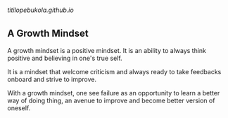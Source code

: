 ###### titilopebukola.github.io
## A Growth Mindset
A growth mindset is a positive mindset. It is an ability to always think positive and believing in one's true self. 

It is a mindset that welcome criticism and always ready to take feedbacks onboard and strive to improve. 

With a growth mindset, one see failure as an opportunity to learn a better way of doing thing, an avenue to improve and become better version of oneself.  
